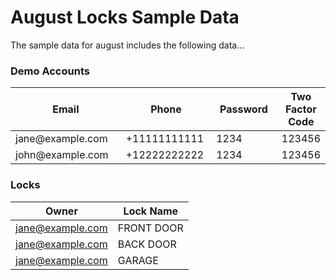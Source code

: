 # August Locks Sample Data

The sample data for august includes the following data...

### Demo Accounts

<table><thead><tr><th width="224">Email</th><th width="150">Phone</th><th width="150">Password</th><th>Two Factor Code</th></tr></thead><tbody><tr><td>jane@example.com</td><td>+11111111111</td><td>1234</td><td>123456</td></tr><tr><td>john@example.com</td><td>+12222222222</td><td>1234</td><td>123456</td></tr></tbody></table>

### Locks

| Owner            | Lock Name  |
| ---------------- | ---------- |
| jane@example.com | FRONT DOOR |
| jane@example.com | BACK DOOR  |
| jane@example.com | GARAGE     |
